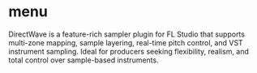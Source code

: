 # menu
DirectWave is a feature-rich sampler plugin for FL Studio that supports multi-zone mapping, sample layering, real-time pitch control, and VST instrument sampling. Ideal for producers seeking flexibility, realism, and total control over sample-based instruments.
